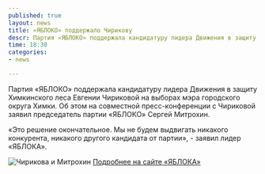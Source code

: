 ```yaml
---
published: true
layout: news
title: «ЯБЛОКО» поддержало Чирикову
descr: Партия «ЯБЛОКО» поддержала кандидатуру лидера Движения в защиту Химкинского леса Евгении Чириковой на выборах мэра городского округа Химки.
time: 18:30
categories:
- news

---
```


Партия «ЯБЛОКО» поддержала кандидатуру лидера Движения в защиту Химкинского леса Евгении Чириковой на выборах мэра городского округа Химки. Об этом на совместной пресс-конференции с Чириковой заявил председатель партии «ЯБЛОКО» Сергей Митрохин.

«Это решение окончательное. Мы не будем выдвигать никакого конкурента, никакого другого кандидата от партии», - заявил лидер «ЯБЛОКА».

![Чирикова и Митрохин](http://www.yabloko.ru/files/u3/interfax-23-08-12-1.jpg)
[Подробнее на сайте «ЯБЛОКА»](http://www.yabloko.ru/news/2012/08/23)